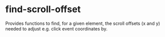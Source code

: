 # find-scroll-offset
Provides functions to find, for a given element, the scroll offsets (x and y) needed to adjust e.g. click event coordinates by.

